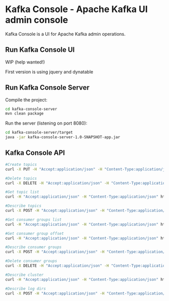# Kafka Console - Apache Kafka UI admin console

Kafka Console is a UI for Apache Kafka admin operations.

## Run Kafka Console UI

WIP (help wanted!)

First version is using jquery and dynatable

## Run Kafka Console Server

Compile the project:

```bash
cd kafka-console-server
mvn clean package
```

Run the server (listening on port 8080):
```bash
cd kafka-console-server/target
java -jar kafka-console-server-1.0-SNAPSHOT-app.jar
```

## Kafka Console API

```bash
#Create topics
curl -X PUT -H "Accept:application/json" -H "Content-Type:application/json" http://localhost:8080/api/topics -d '{"topics": [{"name":"topic1","numPartitions": 1,"replicationFactor": 1},{"name":"topic2","numPartitions": 1,"replicationFactor": 1}]}'

#Delete topics
curl -X DELETE -H "Accept:application/json" -H "Content-Type:application/json" http://localhost:8080/api/topics -d '{"topics": "topic1,topic2"}'

#Get topic list
curl -H "Accept:application/json" -H "Content-Type:application/json" http://localhost:8080/api/topics

#Describe topics
curl -X POST -H "Accept:application/json" -H "Content-Type:application/json" http://localhost:8080/api/topics/describe -d '{"topics": "topic1,topic2"}'

#Get consumer groups list
curl -H "Accept:application/json" -H "Content-Type:application/json" http://localhost:8080/api/consumergroups

#Get consumer group offset
curl -H "Accept:application/json" -H "Content-Type:application/json" http://localhost:8080/api/consumergroups/:groupId/offset

#Describe consumer groups
curl -X POST -H "Accept:application/json" -H "Content-Type:application/json" http://localhost:8080/api/consumergroups/describe -d '{"groups": "group1,group2"}'

#Delete consumer groups
curl -X DELETE -H "Accept:application/json" -H "Content-Type:application/json" http://localhost:8080/api/consumergroups -d '{"groups": "group1,group2"}'

#Describe cluster
curl -H "Accept:application/json" -H "Content-Type:application/json" http://localhost:8080/api/cluster

#Describe log dirs
curl -X POST -H "Accept:application/json" -H "Content-Type:application/json" http://localhost:8080/api/logs/describe -d '{"brokers": "0,1,2"}'
```
